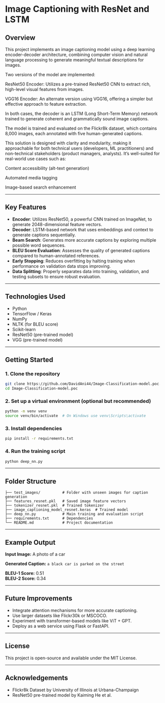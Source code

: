 
# Image Captioning with ResNet and LSTM

## Overview

This project implements an image captioning model using a deep learning encoder-decoder architecture, combining computer vision and natural language processing to generate meaningful textual descriptions for images.

Two versions of the model are implemented:

ResNet50 Encoder: Utilizes a pre-trained ResNet50 CNN to extract rich, high-level visual features from images.

VGG16 Encoder: An alternate version using VGG16, offering a simpler but effective approach to feature extraction.

In both cases, the decoder is an LSTM (Long Short-Term Memory) network trained to generate coherent and grammatically sound image captions.

The model is trained and evaluated on the Flickr8k dataset, which contains 8,000 images, each annotated with five human-generated captions.

This solution is designed with clarity and modularity, making it approachable for both technical users (developers, ML practitioners) and non-technical stakeholders (product managers, analysts). It’s well-suited for real-world use cases such as:

Content accessibility (alt-text generation)

Automated media tagging

Image-based search enhancement

---

## Key Features

- **Encoder**: Utilizes ResNet50, a powerful CNN trained on ImageNet, to generate 2048-dimensional feature vectors.
- **Decoder**: LSTM-based network that uses embeddings and context to generate captions sequentially.
- **Beam Search**: Generates more accurate captions by exploring multiple possible word sequences.
- **BLEU Score Evaluation**: Assesses the quality of generated captions compared to human-annotated references.
- **Early Stopping**: Reduces overfitting by halting training when performance on validation data stops improving.
- **Data Splitting**: Properly separates data into training, validation, and testing subsets to ensure robust evaluation.

---

## Technologies Used

- Python
- TensorFlow / Keras
- NumPy
- NLTK (for BLEU score)
- Scikit-learn
- ResNet50 (pre-trained model)
- VGG (pre-trained model)

---

## Getting Started

### 1. Clone the repository
```bash
git clone https://github.com/DavidAni44/Image-Classification-model.poc.git
cd Image-Classification-model.poc
```

### 2. Set up a virtual environment (optional but recommended)
```bash
python -m venv venv
source venv/bin/activate  # On Windows use venv\Scripts\activate
```

### 3. Install dependencies
```bash
pip install -r requirements.txt
```

### 4. Run the training script
```bash
python deep_nn.py
```

---

## Folder Structure

```
├── test_images/          # Folder with unseen images for caption generation
├── features_resnet.pkl   # Saved image feature vectors
├── tokenizer_resnet.pkl  # Trained tokenizer
├── image_captioning_model_resnet.keras  # Trained model
├── deep_nn.py            # Main training and evaluation script
├── requirements.txt      # Dependencies
└── README.md             # Project documentation
```

---

## Example Output

**Input Image:**
A photo of a car

**Generated Caption:**
`a black car is parked on the street`

**BLEU-1 Score:** 0.51  
**BLEU-2 Score:** 0.34

---

## Future Improvements

- Integrate attention mechanisms for more accurate captioning.
- Use larger datasets like Flickr30k or MSCOCO.
- Experiment with transformer-based models like ViT + GPT.
- Deploy as a web service using Flask or FastAPI.

---

## License

This project is open-source and available under the MIT License.

---

## Acknowledgements

- Flickr8k Dataset by University of Illinois at Urbana-Champaign
- ResNet50 pre-trained model by Kaiming He et al.
